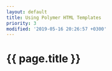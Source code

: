 ```yaml
---
layout: default
title: Using Polymer HTML Templates
priority: 3
modified: '2019-05-16 20:26:57 +0300'
---
```


# {{ page.title }}
